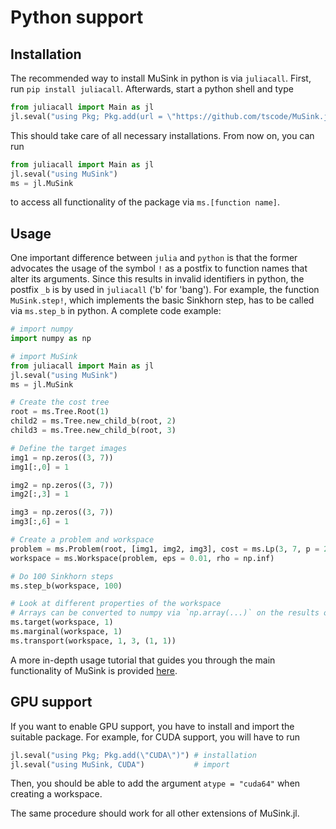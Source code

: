 # Python support

## Installation
The recommended way to install MuSink in python is via `juliacall`.
First, run `pip install juliacall`.
Afterwards, start a python shell and type
```python
from juliacall import Main as jl
jl.seval("using Pkg; Pkg.add(url = \"https://github.com/tscode/MuSink.jl.git\")")
```
This should take care of all necessary installations.
From now on, you can run
```python
from juliacall import Main as jl
jl.seval("using MuSink")
ms = jl.MuSink
```
to access all functionality of the package via `ms.[function name]`.

## Usage
One important difference between `julia` and `python` is that the former advocates the usage of the symbol `!` as a postfix to function names that alter its arguments.
Since this results in invalid identifiers in python, the postfix `_b` is by used in `juliacall` ('b' for 'bang').
For example, the function `MuSink.step!`, which implements the basic Sinkhorn step, has to be called via `ms.step_b` in python.
A complete code example:
```python
# import numpy
import numpy as np

# import MuSink
from juliacall import Main as jl
jl.seval("using MuSink")
ms = jl.MuSink

# Create the cost tree
root = ms.Tree.Root(1)
child2 = ms.Tree.new_child_b(root, 2)
child3 = ms.Tree.new_child_b(root, 3)

# Define the target images
img1 = np.zeros((3, 7))
img1[:,0] = 1

img2 = np.zeros((3, 7))
img2[:,3] = 1

img3 = np.zeros((3, 7))
img3[:,6] = 1

# Create a problem and workspace
problem = ms.Problem(root, [img1, img2, img3], cost = ms.Lp(3, 7, p = 2), penalty = ms.TotalVariation())
workspace = ms.Workspace(problem, eps = 0.01, rho = np.inf)

# Do 100 Sinkhorn steps
ms.step_b(workspace, 100)

# Look at different properties of the workspace
# Arrays can be converted to numpy via `np.array(...)` on the results of these functions
ms.target(workspace, 1)
ms.marginal(workspace, 1)
ms.transport(workspace, 1, 3, (1, 1))
```

A more in-depth usage tutorial that guides you through the main functionality of MuSink is provided [here](Usage).

## GPU support
If you want to enable GPU support, you have to install and import the suitable package.
For example, for CUDA support, you will have to run
```python
jl.seval("using Pkg; Pkg.add(\"CUDA\")") # installation
jl.seval("using MuSink, CUDA")           # import
```
Then, you should be able to add the argument `atype = "cuda64"` when creating a workspace.

The same procedure should work for all other extensions of MuSink.jl.
